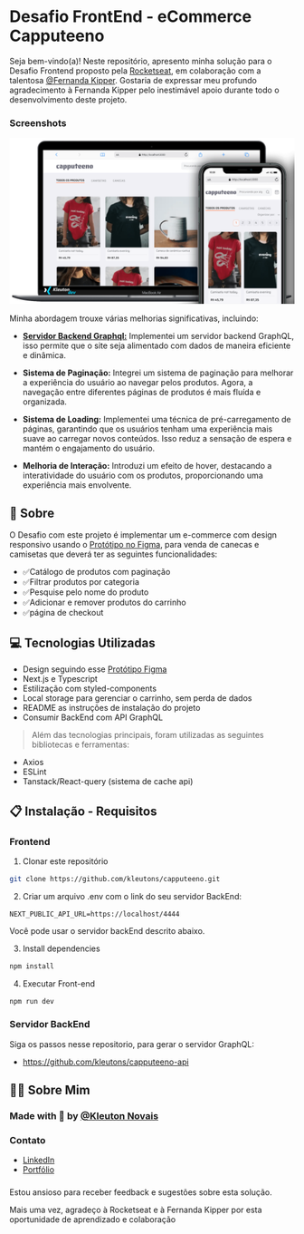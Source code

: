 
# Desafio FrontEnd - eCommerce Capputeeno

Seja bem-vindo(a)! Neste repositório, apresento minha solução para o Desafio Frontend proposto pela [Rocketseat](https://github.com/Rocketseat/frontend-challenge), em colaboração com a talentosa [@Fernanda Kipper](https://github.com/Fernanda-Kipper/). Gostaria de expressar meu profundo agradecimento à Fernanda Kipper pelo inestimável apoio durante todo o desenvolvimento deste projeto.

### Screenshots

![App Screenshot](https://raw.githubusercontent.com/kleutons/capputeeno/master/.github/prototype.png)


Minha abordagem trouxe várias melhorias significativas, incluindo:

- <b>[Servidor Backend Graphql:](https://capputeeno-api-vercel.vercel.app/api/graphql)</b> Implementei um servidor backend GraphQL, isso permite que o site seja alimentado com dados de maneira eficiente e dinâmica.

- <b>Sistema de Paginação:</b> Integrei um sistema de paginação para melhorar a experiência do usuário ao navegar pelos produtos. Agora, a navegação entre diferentes páginas de produtos é mais fluída e organizada.

- <b>Sistema de Loading:</b> Implementei uma técnica de pré-carregamento de páginas, garantindo que os usuários tenham uma experiência mais suave ao carregar novos conteúdos. Isso reduz a sensação de espera e mantém o engajamento do usuário.

- <b>Melhoria de Interação:</b> Introduzi um efeito de hover, destacando a interatividade do usuário com os produtos, proporcionando uma experiência mais envolvente.

## 🧠 Sobre

O Desafio com este projeto é implementar um e-commerce com design responsivo usando o [Protótipo no Figma](https://www.figma.com/file/rET9F2CeUEJdiVN7JRu993/E-commerce---capputeeno?node-id=680%3A6449), para venda de canecas e camisetas que deverá ter as seguintes funcionalidades:

- ✅Catálogo de produtos com paginação
- ✅Filtrar produtos por categoria
- ✅Pesquise pelo nome do produto
- ✅Adicionar e remover produtos do carrinho
- ✅página de checkout
## 💻 Tecnologias Utilizadas
- Design seguindo esse [Protótipo Figma](https://www.figma.com/file/rET9F2CeUEJdiVN7JRu993/E-commerce---capputeeno?node-id=680%3A6449)
- Next.js e Typescript
- Estilização com styled-components
- Local storage para gerenciar o carrinho, sem perda de dados
- README as instruções de instalação do projeto
- Consumir BackEnd com API GraphQL 

>Além das tecnologias principais, foram utilizadas as seguintes bibliotecas e ferramentas:
- Axios
- ESLint
- Tanstack/React-query (sistema de cache api)

## 📋 Instalação - Requisitos

### Frontend

1. Clonar este repositório
```bash
git clone https://github.com/kleutons/capputeeno.git
```
2. Criar um arquivo .env com o link do seu servidor BackEnd:
```
NEXT_PUBLIC_API_URL=https://localhost/4444
```
Você pode usar o servidor backEnd descrito abaixo.

3. Install dependencies
```bash
npm install
```

4. Executar Front-end
```bash
npm run dev
```

### Servidor BackEnd
Siga os passos nesse repositorio, para gerar o servidor GraphQL: 
- https://github.com/kleutons/capputeeno-api
## 👨‍💻 Sobre Mim
### Made with 💙 by [@Kleuton Novais](https://github.com/kleutons)

### Contato
- [LinkedIn](https://www.linkedin.com/in/kleuton-novais/)
- [Portfólio](https://kleuton.dev)

###
Estou ansioso para receber feedback e sugestões sobre esta solução.

Mais uma vez, agradeço à Rocketseat e à Fernanda Kipper por esta oportunidade de aprendizado e colaboração